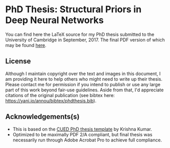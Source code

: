 # PhD Thesis: Structural Priors in Deep Neural Networks

You can find here the LaTeX source for my PhD thesis submitted to the University of Cambridge in September, 2017. The final PDF version of which may be found [here](https://drive.google.com/uc?export=download&id=0B-xhFKshQBSaWlN5VUtJajE3c0E).

## License
Although I maintain copyright over the text and images in this document, I am providing it here to help others who might need to write up their thesis. Please contact me for permission if you intend to publish or use any large part of this work beyond fair-use guidelines. Aside from that, I'd appreciate citations of the original publication (see bibtex here: https://yani.io/annou/bibtex/phdthesis.bib).

## Acknowledgements(s)

*   This is based on the [CUED PhD thesis template](https://github.com/kks32/phd-thesis-template/fork) by Krishna Kumar.
*   Optimized to be maximally PDF 2/A compliant, but final thesis was necessarily run through Adobe Acrobat Pro to achieve full compliance.
